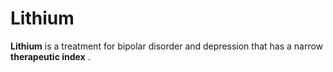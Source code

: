 # Lithium

**Lithium** is a treatment for bipolar disorder and depression that has
a narrow **therapeutic index** .
